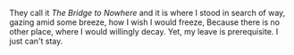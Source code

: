 They call it *The Bridge to Nowhere*
and it is where I stood in search of way,
gazing amid some breeze, how I wish I would freeze,
Because there is no other place,
where I would willingly decay.
Yet, my leave is prerequisite.
I just can't stay.